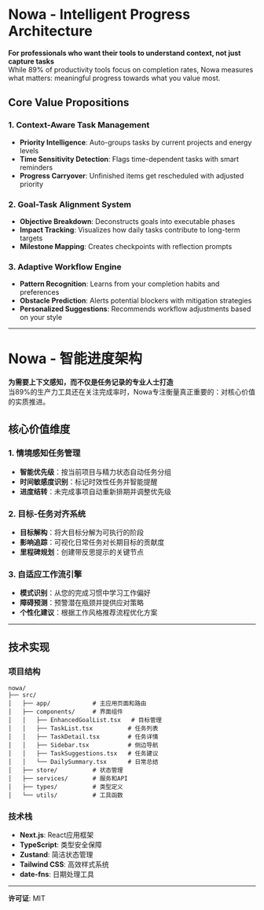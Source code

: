 # Nowa - Intelligent Progress Architecture

**For professionals who want their tools to understand context, not just capture tasks**  
While 89% of productivity tools focus on completion rates, Nowa measures what matters: meaningful progress towards what you value most.

## Core Value Propositions

### 1. Context-Aware Task Management
- **Priority Intelligence**: Auto-groups tasks by current projects and energy levels
- **Time Sensitivity Detection**: Flags time-dependent tasks with smart reminders
- **Progress Carryover**: Unfinished items get rescheduled with adjusted priority

### 2. Goal-Task Alignment System
- **Objective Breakdown**: Deconstructs goals into executable phases
- **Impact Tracking**: Visualizes how daily tasks contribute to long-term targets
- **Milestone Mapping**: Creates checkpoints with reflection prompts

### 3. Adaptive Workflow Engine
- **Pattern Recognition**: Learns from your completion habits and preferences
- **Obstacle Prediction**: Alerts potential blockers with mitigation strategies
- **Personalized Suggestions**: Recommends workflow adjustments based on your style

---

# Nowa - 智能进度架构

**为需要上下文感知，而不仅是任务记录的专业人士打造**  
当89%的生产力工具还在关注完成率时，Nowa专注衡量真正重要的：对核心价值的实质推进。

## 核心价值维度

### 1. 情境感知任务管理
- **智能优先级**：按当前项目与精力状态自动任务分组
- **时间敏感度识别**：标记时效性任务并智能提醒
- **进度结转**：未完成事项自动重新排期并调整优先级

### 2. 目标-任务对齐系统
- **目标解构**：将大目标分解为可执行的阶段
- **影响追踪**：可视化日常任务对长期目标的贡献度
- **里程碑规划**：创建带反思提示的关键节点

### 3. 自适应工作流引擎
- **模式识别**：从您的完成习惯中学习工作偏好
- **障碍预测**：预警潜在瓶颈并提供应对策略
- **个性化建议**：根据工作风格推荐流程优化方案

---

## 技术实现

### 项目结构
```
nowa/
├── src/
│   ├── app/            # 主应用页面和路由
│   ├── components/     # 界面组件
│   │   ├── EnhancedGoalList.tsx   # 目标管理
│   │   ├── TaskList.tsx          # 任务列表
│   │   ├── TaskDetail.tsx        # 任务详情
│   │   ├── Sidebar.tsx           # 侧边导航
│   │   ├── TaskSuggestions.tsx   # 任务建议
│   │   └── DailySummary.tsx      # 日常总结
│   ├── store/          # 状态管理
│   ├── services/       # 服务和API
│   ├── types/          # 类型定义
│   └── utils/          # 工具函数
```

### 技术栈
- **Next.js**: React应用框架
- **TypeScript**: 类型安全保障
- **Zustand**: 简洁状态管理
- **Tailwind CSS**: 高效样式系统
- **date-fns**: 日期处理工具

---

**许可证**: MIT
